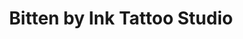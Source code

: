 ---
title: "Bitten by Ink Tattoo Studio"
url: /chelmsford/bitten-by-ink-tattoo-studio/
shop: Tattoo
---